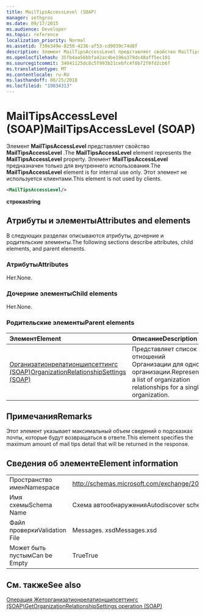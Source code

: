 ```yaml
---
title: MailTipsAccessLevel (SOAP)
manager: sethgros
ms.date: 09/17/2015
ms.audience: Developer
ms.topic: reference
localization_priority: Normal
ms.assetid: 730e349e-8250-4236-af53-cd9039c74d8f
description: Элемент MailTipsAccessLevel представляет свойство MailTipsAccessLevel. Элемент MailTipsAccessLevel предназначен только для внутреннего использования. Этот элемент не используется клиентами.
ms.openlocfilehash: 35fb4aa56bbfa42ac4be196a379dc48aff5ec101
ms.sourcegitcommit: 34041125dc8c5f993b21cebfc4f8b72f0fd2cb6f
ms.translationtype: MT
ms.contentlocale: ru-RU
ms.lasthandoff: 06/25/2018
ms.locfileid: "19834313"
---
```

# <a name="mailtipsaccesslevel-soap"></a><span data-ttu-id="6a331-105">MailTipsAccessLevel (SOAP)</span><span class="sxs-lookup"><span data-stu-id="6a331-105">MailTipsAccessLevel (SOAP)</span></span>

<span data-ttu-id="6a331-106">Элемент **MailTipsAccessLevel** представляет свойство **MailTipsAccessLevel** .</span><span class="sxs-lookup"><span data-stu-id="6a331-106">The **MailTipsAccessLevel** element represents the **MailTipsAccessLevel** property.</span></span> <span data-ttu-id="6a331-107">Элемент **MailTipsAccessLevel** предназначен только для внутреннего использования.</span><span class="sxs-lookup"><span data-stu-id="6a331-107">The **MailTipsAccessLevel** element is for internal use only.</span></span> <span data-ttu-id="6a331-108">Этот элемент не используется клиентами.</span><span class="sxs-lookup"><span data-stu-id="6a331-108">This element is not used by clients.</span></span> 
  
```XML
<MailTipsAccessLevel/>
```

 <span data-ttu-id="6a331-109">**строка**</span><span class="sxs-lookup"><span data-stu-id="6a331-109">**string**</span></span>
## <a name="attributes-and-elements"></a><span data-ttu-id="6a331-110">Атрибуты и элементы</span><span class="sxs-lookup"><span data-stu-id="6a331-110">Attributes and elements</span></span>

<span data-ttu-id="6a331-111">В следующих разделах описываются атрибуты, дочерние и родительские элементы.</span><span class="sxs-lookup"><span data-stu-id="6a331-111">The following sections describe attributes, child elements, and parent elements.</span></span>
  
### <a name="attributes"></a><span data-ttu-id="6a331-112">Атрибуты</span><span class="sxs-lookup"><span data-stu-id="6a331-112">Attributes</span></span>

<span data-ttu-id="6a331-113">Нет.</span><span class="sxs-lookup"><span data-stu-id="6a331-113">None.</span></span>
  
### <a name="child-elements"></a><span data-ttu-id="6a331-114">Дочерние элементы</span><span class="sxs-lookup"><span data-stu-id="6a331-114">Child elements</span></span>

<span data-ttu-id="6a331-115">Нет.</span><span class="sxs-lookup"><span data-stu-id="6a331-115">None.</span></span>
  
### <a name="parent-elements"></a><span data-ttu-id="6a331-116">Родительские элементы</span><span class="sxs-lookup"><span data-stu-id="6a331-116">Parent elements</span></span>

|<span data-ttu-id="6a331-117">**Элемент**</span><span class="sxs-lookup"><span data-stu-id="6a331-117">**Element**</span></span>|<span data-ttu-id="6a331-118">**Описание**</span><span class="sxs-lookup"><span data-stu-id="6a331-118">**Description**</span></span>|
|:-----|:-----|
|[<span data-ttu-id="6a331-119">Организатионрелатионшипсеттингс (SOAP)</span><span class="sxs-lookup"><span data-stu-id="6a331-119">OrganizationRelationshipSettings (SOAP)</span></span>](organizationrelationshipsettings-soap.md) <br/> |<span data-ttu-id="6a331-120">Представляет список отношений Организации для одной организации.</span><span class="sxs-lookup"><span data-stu-id="6a331-120">Represents a list of organization relationships for a single organization.</span></span>  <br/> |
   
## <a name="remarks"></a><span data-ttu-id="6a331-121">Примечания</span><span class="sxs-lookup"><span data-stu-id="6a331-121">Remarks</span></span>

<span data-ttu-id="6a331-122">Этот элемент указывает максимальный объем сведений о подсказках почты, которые будут возвращаться в ответе.</span><span class="sxs-lookup"><span data-stu-id="6a331-122">This element specifies the maximum amount of mail tips detail that will be returned in the response.</span></span>
  
## <a name="element-information"></a><span data-ttu-id="6a331-123">Сведения об элементе</span><span class="sxs-lookup"><span data-stu-id="6a331-123">Element information</span></span>

|||
|:-----|:-----|
|<span data-ttu-id="6a331-124">Пространство имен</span><span class="sxs-lookup"><span data-stu-id="6a331-124">Namespace</span></span>  <br/> |http://schemas.microsoft.com/exchange/2010/Autodiscover  <br/> |
|<span data-ttu-id="6a331-125">Имя схемы</span><span class="sxs-lookup"><span data-stu-id="6a331-125">Schema Name</span></span>  <br/> |<span data-ttu-id="6a331-126">Схема автообнаружения</span><span class="sxs-lookup"><span data-stu-id="6a331-126">Autodiscover schema</span></span>  <br/> |
|<span data-ttu-id="6a331-127">Файл проверки</span><span class="sxs-lookup"><span data-stu-id="6a331-127">Validation File</span></span>  <br/> |<span data-ttu-id="6a331-128">Messages. xsd</span><span class="sxs-lookup"><span data-stu-id="6a331-128">Messages.xsd</span></span>  <br/> |
|<span data-ttu-id="6a331-129">Может быть пустым</span><span class="sxs-lookup"><span data-stu-id="6a331-129">Can be Empty</span></span>  <br/> |<span data-ttu-id="6a331-130">True</span><span class="sxs-lookup"><span data-stu-id="6a331-130">True</span></span>  <br/> |
   
## <a name="see-also"></a><span data-ttu-id="6a331-131">См. также</span><span class="sxs-lookup"><span data-stu-id="6a331-131">See also</span></span>



[<span data-ttu-id="6a331-132">Операция Жеторганизатионрелатионшипсеттингс (SOAP)</span><span class="sxs-lookup"><span data-stu-id="6a331-132">GetOrganizationRelationshipSettings operation (SOAP)</span></span>](getorganizationrelationshipsettings-operation-soap.md)

